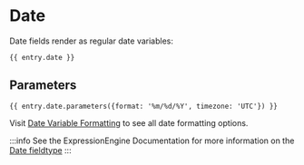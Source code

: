 # Date

Date fields render as regular date variables:

```twig
{{ entry.date }}
```

## Parameters

```twig
{{ entry.date.parameters({format: '%m/%d/%Y', timezone: 'UTC'}) }}
```

Visit [Date Variable Formatting](https://docs.expressionengine.com/latest/templates/date-variable-formatting.html) to see all date formatting options.

:::info
See the ExpressionEngine Documentation for more information on the [Date fieldtype](https://docs.expressionengine.com/latest/fieldtypes/date.html)
:::